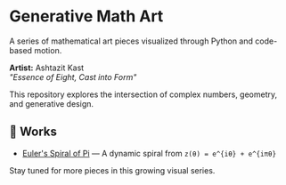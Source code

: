 # Generative Math Art

A series of mathematical art pieces visualized through Python and code-based motion.

**Artist:** Ashtazit Kast  
*"Essence of Eight, Cast into Form"*

This repository explores the intersection of complex numbers, geometry, and generative design.

## 📂 Works

- [Euler's Spiral of Pi](./spirals/pi_spiral) — A dynamic spiral from `z(θ) = e^{iθ} + e^{iπθ}`

Stay tuned for more pieces in this growing visual series.
